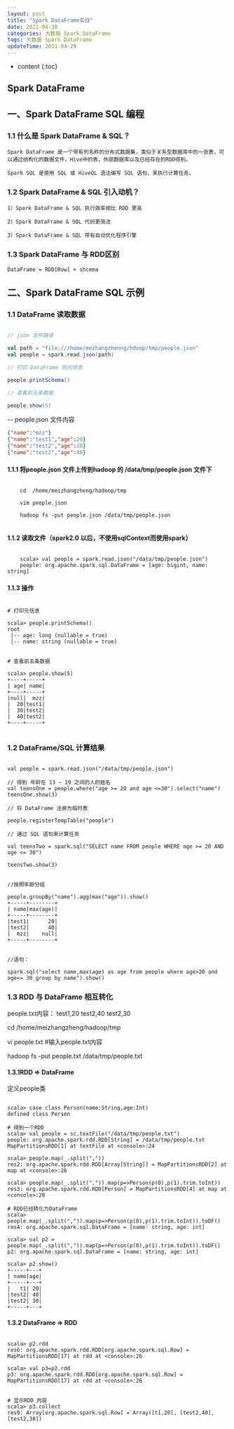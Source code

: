 ```yaml
---
layout: post
title: "Spark DataFrame实战"
date: 2021-04-30
categories: 大数据 Spark DataFrame
tags: 大数据 Spark DataFrame
updateTime: 2021-04-29
---
```


* content
{:toc}
## Spark DataFrame

## 一、Spark DataFrame SQL 编程

### 1.1 什么是 Spark DataFrame & SQL？

    Spark DataFrame 是一个带有列名称的分布式数据集，类似于关系型数据库中的一张表，可以通过结构化的数据文件，Hive中的表，外部数据库以及已经存在的RDD得到。
    
    Spark SQL 是使用 SQL 或 HiveQL 语法编写 SQL 语句，来执行计算任务。

### 1.2 Spark DataFrame & SQL 引入动机？

    1）Spark DataFrame & SQL 执行效率相比 RDD 更高
    
    2）Spark DataFrame & SQL 代码更简洁
    
    3）Spark DataFrame & SQL 带有自动优化程序引擎
### 1.3 Spark DataFrame 与 RDD区别

```
DataFrame = RDD[Row] + shcema
```



## 二、Spark DataFrame SQL 示例

### 1.1 DataFrame 读取数据

```scala

// json 文件路径

val path = "file:///home/mezhangzhenng/hdoop/tmp/people.json"
val people = spark.read.json(path)

// 打印 DataFrame 的元信息

people.printSchema()

// 查看前五条数据

people.show(5)


```


-- people.json 文件内容

```json
{"name":"mzz"}
{"name":"test1","age":20}
{"name":"test2","age":30}
{"name":"test2","age":40}


```

#### 1.1.1 将people.json 文件上传到hadoop 的 /data/tmp/people.json 文件下

```shell

    cd  /home/meizhangzheng/hadoop/tmp 

    vim people.json
    
    hadoop fs -put people.json /data/tmp/people.json


```

#### 1.1.2 读取文件（spark2.0 以后，不使用sqlContext而使用spark）

```shell
    
    scala> val people = spark.read.json("/data/tmp/people.json")
    people: org.apache.spark.sql.DataFrame = [age: bigint, name: string] 

```

#### 1.1.3 操作

```shell

# 打印元信息

scala> people.printSchema()
root
 |-- age: long (nullable = true)
 |-- name: string (nullable = true)


# 查看前五条数据

scala> people.show(5)
+----+-----+                                                                    
| age| name|
+----+-----+
|null|  mzz|
|  20|test1|
|  30|test2|
|  40|test2|
+----+-----+


```

### 1.2 DataFrame/SQL 计算结果

```shell

val people = spark.read.json("/data/tmp/people.json")

// 得到 年龄在 13 ~ 19 之间的人的姓名
val teensOne = people.where("age >= 20 and age <=30").select("name")
teensOne.show(3)

// 将 DataFrame 注册为临时表

people.registerTempTable("people")

// 通过 SQL 语句来计算任务

val teensTwo = spark.sql("SELECT name FROM people WHERE age >= 20 AND age <= 30")

teensTwo.show(3)


//按照年龄分组

people.groupBy("name").agg(max("age")).show()
+-----+--------+                                                                
| name|max(age)|
+-----+--------+
|test1|      20|
|test2|      40|
|  mzz|    null|
+-----+--------+


//语句：

spark.sql("select name,max(age) as age from people where age>20 and age<= 30 group by name").show()

```

### 1.3 RDD 与 DataFrame 相互转化

people.txt内容：
test1,20
test2,40
test2,30

cd  /home/meizhangzheng/hadoop/tmp 

vi people.txt  #输入people.txt内容

hadoop fs -put people.txt /data/tmp/people.txt

#### 1.3.1RDD => DataFrame 
定义people类

```shell

scala> case class Person(name:String,age:Int)
defined class Person

# 得到一个RDD
scala> val people = sc.textFile("/data/tmp/people.txt")
people: org.apache.spark.rdd.RDD[String] = /data/tmp/people.txt MapPartitionsRDD[1] at textFile at <console>:24

scala> people.map(_.split(","))
res2: org.apache.spark.rdd.RDD[Array[String]] = MapPartitionsRDD[2] at map at <console>:26

scala> people.map(_.split(",")).map(p=>Person(p(0),p(1).trim.toInt))
res3: org.apache.spark.rdd.RDD[Person] = MapPartitionsRDD[4] at map at <console>:28

# RDD已经转化为DataFrame
scala> people.map(_.split(",")).map(p=>Person(p(0),p(1).trim.toInt)).toDF()
res4: org.apache.spark.sql.DataFrame = [name: string, age: int]

scala> val p2 =  people.map(_.split(",")).map(p=>Person(p(0),p(1).trim.toInt)).toDF()
p2: org.apache.spark.sql.DataFrame = [name: string, age: int]

scala> p2.show()
+-----+---+                                                                     
| name|age|
+-----+---+
|   t1| 20|
|test2| 40|
|test2| 30|
+-----+---+

```

#### 1.3.2 DataFrame => RDD

```shell

scala> p2.rdd
res6: org.apache.spark.rdd.RDD[org.apache.spark.sql.Row] = MapPartitionsRDD[17] at rdd at <console>:26

scala> val p3=p2.rdd
p3: org.apache.spark.rdd.RDD[org.apache.spark.sql.Row] = MapPartitionsRDD[17] at rdd at <console>:26


# 显示RDD 内容
scala> p3.collect
res9: Array[org.apache.spark.sql.Row] = Array([t1,20], [test2,40], [test2,30]) 

```